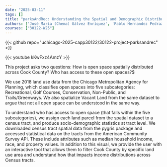 ```yaml
---
date: "2025-03-11"
tags: []
title: "parksAndRec: Understanding the Spatial and Demographic Distribution of Open Space in Chicago"
authors: ['José María (Chema) Gálvez Enríquez', 'Pablo Hernandez Pedraza', 'Raghav Mehrotra', 'Sarah Hussain']
courses: ["30122-W25"]
---
```


{{< github repo="uchicago-2025-capp30122/30122-project-parksandrec" >}}

{{< youtube kKwFxz4AmzY >}}

This project asks two questions: How is open space spatially distributed across Cook County? Who has access to these open spaces?$

We use 2018 land use data from the Chicago Metropolitan Agency for Planning, which classifies open spaces into five subcategories: Recreational, Golf Courses, Conservation, Non-Public, and Trails/Greenways. We also spatialize Vacant Land from the same dataset to argue that not all open space can be understood in the same way.

To understand who has access to open space (that falls within the five subcategories), we assign each land parcel from the spatial dataset to a census tract, and produce socio-demographic statistics at tract level. We downloaded census tract spatial data from the pygris package and accessed statistical data on the tracts from the American Community Survey API. These include attributes such as median household income, race, and property values. In addition to this visual, we provide the user with an interactive tool that allows them to filter Cook County by specific land use area and understand how that impacts income distributions across Census tracts.
